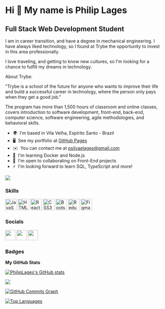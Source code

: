 Hi 👋 My name is Philip Lages
=============================

Full Stack Web Development Student
---------------------------

I am in career transition, and have a degree in mechanical engineering. I have always liked technology, so I found at Trybe the opportunity to invest in this area professionally. 

I love traveling, and getting to know new cultures, so I'm looking for a chance to fulfill my dreams in technology.

About Trybe:

"Trybe is a school of the future for anyone who wants to improve their life and build a successful career in technology, where the person only pays when they get a good job."

The program has more than 1,500 hours of classroom and online classes, covers introduction to software development, front-end, back-end, computer science, software engineering, agile methodologies, and behavioral skills.

* 🌍  I'm based in Vila Velha, Espirito Santo - Brazil
* 🖥️  See my portfolio at [GitHub Pages](http://philiplages.github.io/)
* ✉️  You can contact me at [psilvaelages@gmail.com](mailto:psilvaelages@gmail.com)
* 🧠  I'm learning Docker and Node.js
* 🤝  I'm open to collaborating on Front-End projects
* ⚡  I'm looking forward to learn SQL, TypeScript and more!

![](https://komarev.com/ghpvc/?username=PhilipLages&style=for-the-badge)

### Skills

<p align="left">
<a href="https://developer.mozilla.org/en-US/docs/Web/JavaScript" target="_blank" rel="noreferrer"><img src="https://raw.githubusercontent.com/danielcranney/readme-generator/main/public/icons/skills/javascript-colored.svg" width="36" height="36" alt="JavaScript" /></a>
<a href="https://developer.mozilla.org/en-US/docs/Glossary/HTML5" target="_blank" rel="noreferrer"><img src="https://raw.githubusercontent.com/danielcranney/readme-generator/main/public/icons/skills/html5-colored.svg" width="36" height="36" alt="HTML5" /></a>
<a href="https://reactjs.org/" target="_blank" rel="noreferrer"><img src="https://raw.githubusercontent.com/danielcranney/readme-generator/main/public/icons/skills/react-colored.svg" width="36" height="36" alt="React" /></a>
<a href="https://www.w3.org/TR/CSS/#css" target="_blank" rel="noreferrer"><img src="https://raw.githubusercontent.com/danielcranney/readme-generator/main/public/icons/skills/css3-colored.svg" width="36" height="36" alt="CSS3" /></a>
<a href="https://getbootstrap.com/" target="_blank" rel="noreferrer"><img src="https://raw.githubusercontent.com/danielcranney/readme-generator/main/public/icons/skills/bootstrap-colored.svg" width="36" height="36" alt="Bootstrap" /></a>
<a href="https://redux.js.org/" target="_blank" rel="noreferrer"><img src="https://raw.githubusercontent.com/danielcranney/readme-generator/main/public/icons/skills/redux-colored.svg" width="36" height="36" alt="Redux" /></a>
<a href="https://www.figma.com/" target="_blank" rel="noreferrer"><img src="https://raw.githubusercontent.com/danielcranney/readme-generator/main/public/icons/skills/figma-colored.svg" width="36" height="36" alt="Figma" /></a>
</p>


### Socials

<p align="left"><a href="http://www.instagram.com/philiplages" target="_blank" rel="noreferrer"><img src="https://raw.githubusercontent.com/danielcranney/readme-generator/main/public/icons/socials/instagram.svg" width="32" height="32" /></a> <a href="https://www.linkedin.com/in/philiplages/" target="_blank" rel="noreferrer"><img src="https://raw.githubusercontent.com/danielcranney/readme-generator/main/public/icons/socials/linkedin.svg" width="32" height="32" /></a> <a href="https://www.stackoverflow.com/users/19183766/philip-lages" target="_blank" rel="noreferrer"><img src="https://raw.githubusercontent.com/danielcranney/readme-generator/main/public/icons/socials/stackoverflow.svg" width="32" height="32" /></a> </p>

### Badges

<b>My GitHub Stats</b>

<a href="http://www.github.com/PhilipLages"><img src="https://github-readme-stats.vercel.app/api?username=PhilipLages&show_icons=true&hide=&count_private=true&title_color=0891b2&text_color=ffffff&icon_color=0891b2&bg_color=1c1917&hide_border=true&show_icons=true" alt="PhilipLages's GitHub stats" /></a>

<a href="http://www.github.com/PhilipLages"><img src="https://github-readme-streak-stats.herokuapp.com/?user=PhilipLages&stroke=ffffff&background=1c1917&ring=0891b2&fire=0891b2&currStreakNum=ffffff&currStreakLabel=0891b2&sideNums=ffffff&sideLabels=ffffff&dates=ffffff&hide_border=true" /></a>

<a href="http://www.github.com/PhilipLages"><img src="https://activity-graph.herokuapp.com/graph?username=PhilipLages&bg_color=1c1917&color=ffffff&line=0891b2&point=ffffff&area_color=1c1917&area=true&hide_border=true&custom_title=GitHub%20Commits%20Graph" alt="GitHub Commits Graph" /></a>

<a href="https://github.com/PhilipLages" align="left"><img src="https://github-readme-stats.vercel.app/api/top-langs/?username=PhilipLages&langs_count=10&title_color=0891b2&text_color=ffffff&icon_color=0891b2&bg_color=1c1917&hide_border=true&locale=en&custom_title=Top%20%Languages" alt="Top Languages" /></a>

